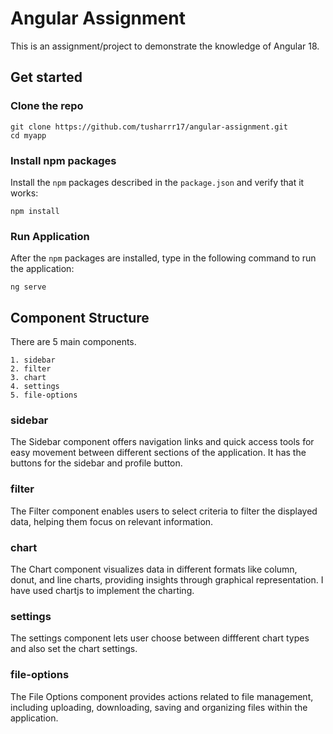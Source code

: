 # Angular Assignment

This is an assignment/project to demonstrate the knowledge of Angular 18. 

## Get started

### Clone the repo

```shell
git clone https://github.com/tusharrr17/angular-assignment.git
cd myapp
```

### Install npm packages

Install the `npm` packages described in the `package.json` and verify that it works:

```shell
npm install
```

### Run Application

After the `npm` packages are installed, type in the following command to run the application:

```shell
ng serve
```

## Component Structure

There are 5 main components.

    1. sidebar
    2. filter
    3. chart
    4. settings
    5. file-options

### sidebar
The Sidebar component offers navigation links and quick access tools for easy movement between different sections of the application. It has the buttons for the sidebar and profile button.

### filter
The Filter component enables users to select criteria to filter the displayed data, helping them focus on relevant information.

### chart
The Chart component visualizes data in different formats like column, donut, and line charts, providing insights through graphical representation. I have used chartjs to implement the charting.

### settings
The settings component lets user choose between diffferent chart types and also set the chart settings.

### file-options
The File Options component provides actions related to file management, including uploading, downloading, saving and organizing files within the application.



